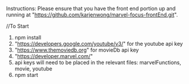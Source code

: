 ﻿Instructions:
Please ensure that you have the front end portion up and running at "https://github.com/karjenwong/marvel-focus-frontEnd.git".


//To Start
1. npm install
2. "https://developers.google.com/youtube/v3/" for the youtube api key
3. "https://www.themoviedb.org" for movieDb api key
4. "https://developer.marvel.com/"
5. api keys will need to be placed in the relevant files: marvelFunctions, movie, youtube
2. npm start


